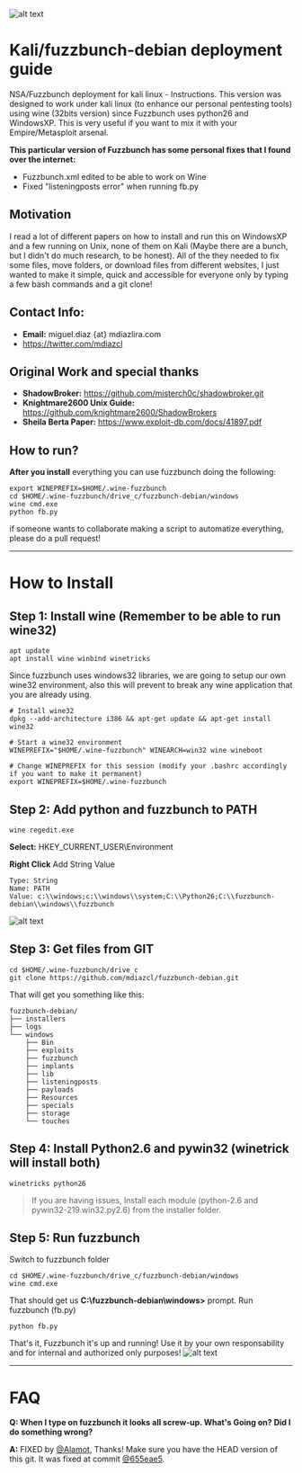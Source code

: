 ![alt text](http://i.imgur.com/cexPDXR.png)

# Kali/fuzzbunch-debian deployment guide
NSA/Fuzzbunch deployment for kali linux - Instructions. This version was designed to work under kali linux (to enhance our personal pentesting tools) using wine (32bits version) since Fuzzbunch uses python26 and WindowsXP. This is very useful if you want to mix it with your Empire/Metasploit arsenal.

**This particular version of Fuzzbunch has some personal fixes that I found over the internet:**
 - Fuzzbunch.xml edited to be able to work on Wine
 - Fixed "listeningposts error" when running fb.py

## Motivation
I read a lot of different papers on how to install and run this on WindowsXP and a few running on Unix, none of them on Kali (Maybe there are a bunch, but I didn't do much research, to be honest). All of the they needed to fix some files, move folders, or download files from different websites, I just wanted to make it simple, quick and accessible for everyone only by typing a few bash commands and a git clone!

## Contact Info:
- **Email:** miguel.diaz {at} mdiazlira.com 
- https://twitter.com/mdiazcl

## Original Work and special thanks
- **ShadowBroker:** https://github.com/misterch0c/shadowbroker.git
- **Knightmare2600 Unix Guide:** https://github.com/knightmare2600/ShadowBrokers
- **Sheila Berta Paper:** https://www.exploit-db.com/docs/41897.pdf

## How to run?
**After you install** everything you can use fuzzbunch doing the following:
```
export WINEPREFIX=$HOME/.wine-fuzzbunch
cd $HOME/.wine-fuzzbunch/drive_c/fuzzbunch-debian/windows
wine cmd.exe
python fb.py
```
if someone wants to collaborate making a script to automatize everything, please do a pull request!

***

# How to Install
## Step 1: Install wine (Remember to be able to run wine32)
```
apt update
apt install wine winbind winetricks
```

Since fuzzbunch uses windows32 libraries, we are going to setup our own wine32 environment, also this will prevent to break any wine application that you are already using.

```
# Install wine32
dpkg --add-architecture i386 && apt-get update && apt-get install wine32

# Start a wine32 environment
WINEPREFIX="$HOME/.wine-fuzzbunch" WINEARCH=win32 wine wineboot

# Change WINEPREFIX for this session (modify your .bashrc accordingly if you want to make it permanent)
export WINEPREFIX=$HOME/.wine-fuzzbunch
```

## Step 2: Add python and fuzzbunch to PATH
```
wine regedit.exe
```
**Select:** HKEY_CURRENT_USER\Environment

**Right Click** Add String Value
```
Type: String
Name: PATH
Value: c:\\windows;c:\\windows\\system;C:\\Python26;C:\\fuzzbunch-debian\\windows\\fuzzbunch
```
![alt text](http://i.imgur.com/3HHUqBe.png)

## Step 3: Get files from GIT
```
cd $HOME/.wine-fuzzbunch/drive_c
git clone https://github.com/mdiazcl/fuzzbunch-debian.git
```

That will get you something like this:
```
fuzzbunch-debian/
├── installers
├── logs
└── windows
    ├── Bin
    ├── exploits
    ├── fuzzbunch
    ├── implants
    ├── lib
    ├── listeningposts
    ├── payloads
    ├── Resources
    ├── specials
    ├── storage
    └── touches
```

## Step 4: Install Python2.6 and pywin32 (winetrick will install both)
```
winetricks python26
```
> If you are having issues, Install each module (python-2.6 and pywin32-219.win32.py2.6) from the installer folder.

## Step 5: Run fuzzbunch
Switch to fuzzbunch folder

```
cd $HOME/.wine-fuzzbunch/drive_c/fuzzbunch-debian/windows
wine cmd.exe
```

That should get us **C:\fuzzbunch-debian\windows>** prompt. Run fuzzbunch (fb.py)

```
python fb.py
```

That's it, Fuzzbunch it's up and running!
Use it by your own responsability and for internal and authorized only purposes!
![alt text](http://i.imgur.com/2jA6qzT.png)

***
# FAQ
**Q: When I type on fuzzbunch it looks all screw-up. What's Going on? Did I do something wrong?**

**A:** FIXED by [@Alamot](https://github.com/Alamot), Thanks!
Make sure you have the HEAD version of this git. It was fixed at commit [@655eae5](https://github.com/mdiazcl/fuzzbunch-debian/commit/655ea5e421f233788ce8f64605971ca19f4e2b83).
